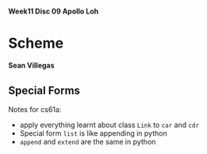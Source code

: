 #### Week11 Disc 09 Apollo Loh
# Scheme
#### Sean Villegas

## Special Forms

Notes for cs61a: 
- apply everything learnt about class `Link` to `car` and `cdr`
- Special form `list` is like appending in python
- `append` and `extend` are the same in python

